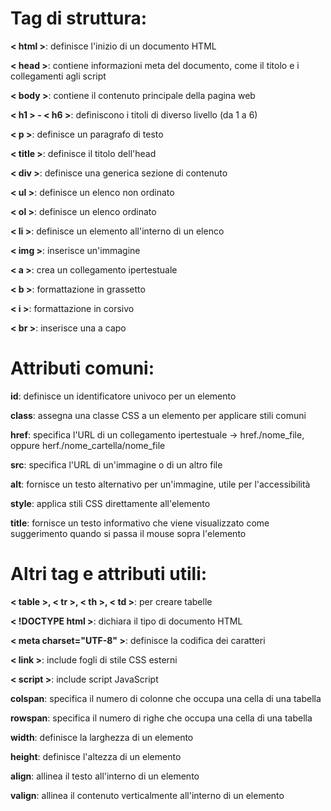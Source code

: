 # Tag di struttura:

**< html >**: definisce l'inizio di un documento HTML

**< head >**: contiene informazioni meta del documento, come il titolo e i collegamenti agli script

**< body >**: contiene il contenuto principale della pagina web

**< h1 > - < h6 >**: definiscono i titoli di diverso livello (da 1 a 6)

**< p >**: definisce un paragrafo di testo

**< title >**: definisce il titolo dell'head

**< div >**: definisce una generica sezione di contenuto

**< ul >**: definisce un elenco non ordinato

**< ol >**: definisce un elenco ordinato

**< li >**: definisce un elemento all'interno di un elenco

**< img >**: inserisce un'immagine

**< a >**: crea un collegamento ipertestuale

**< b >**: formattazione in grassetto

**< i >**: formattazione in corsivo

**< br >**: inserisce una a capo

# Attributi comuni:

**id**: definisce un identificatore univoco per un elemento

**class**: assegna una classe CSS a un elemento per applicare stili comuni

**href**: specifica l'URL di un collegamento ipertestuale -> href./nome_file, oppure herf./nome_cartella/nome_file

**src**: specifica l'URL di un'immagine o di un altro file

**alt**: fornisce un testo alternativo per un'immagine, utile per l'accessibilità

**style**: applica stili CSS direttamente all'elemento

**title**: fornisce un testo informativo che viene visualizzato come suggerimento quando si passa il mouse sopra l'elemento

# Altri tag e attributi utili:

**< table >, < tr >, < th >, < td >**: per creare tabelle

**< !DOCTYPE html >**: dichiara il tipo di documento HTML

**< meta charset="UTF-8" >**: definisce la codifica dei caratteri

**< link >**: include fogli di stile CSS esterni

**< script >**: include script JavaScript

**colspan**: specifica il numero di colonne che occupa una cella di una tabella

**rowspan**: specifica il numero di righe che occupa una cella di una tabella

**width**: definisce la larghezza di un elemento

**height**: definisce l'altezza di un elemento

**align**: allinea il testo all'interno di un elemento

**valign**: allinea il contenuto verticalmente all'interno di un elemento
